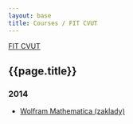 ```yaml
---
layout: base
title: Courses / FIT CVUT
---
```


[FIT CVUT](..)

## {{page.title}}

### 2014

* [Wolfram Mathematica (zaklady)](2014-wolfram-mathematica-zaklady/)

